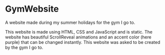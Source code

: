 # GymWebsite
A website made during my summer holidays for the gym I go to.

This website is made using HTML, CSS and JavaScript and is static. The website has beautiful ScrollReveal animations and an accent color (here purple) that can be changed instantly. This website was asked to be created by the gym I go to.
